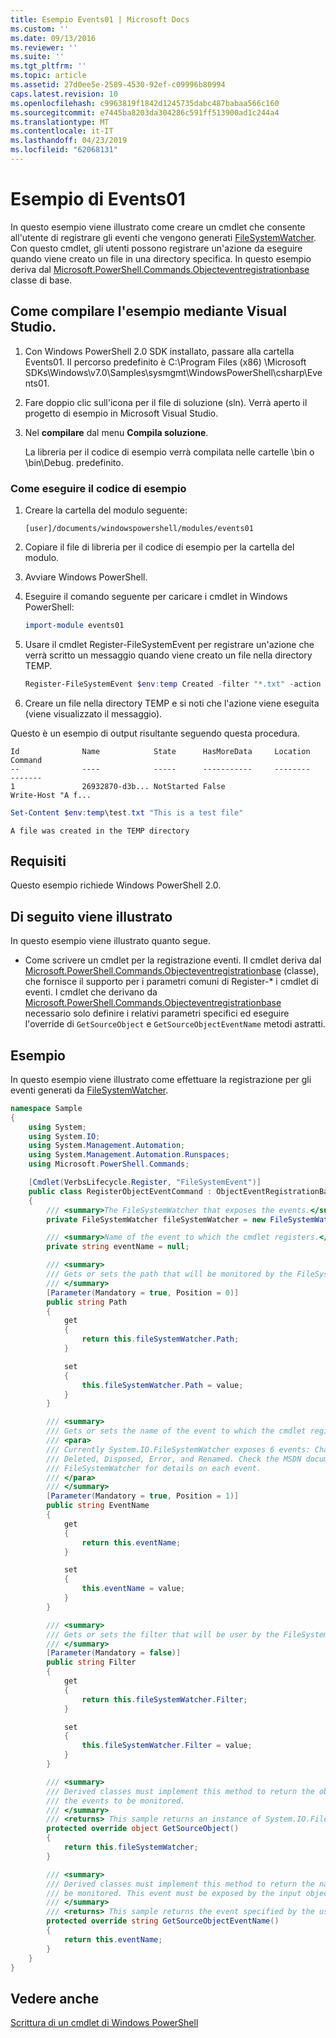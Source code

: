 ```yaml
---
title: Esempio Events01 | Microsoft Docs
ms.custom: ''
ms.date: 09/13/2016
ms.reviewer: ''
ms.suite: ''
ms.tgt_pltfrm: ''
ms.topic: article
ms.assetid: 27d0ee5e-2589-4530-92ef-c09996b80994
caps.latest.revision: 10
ms.openlocfilehash: c9963819f1842d1245735dabc487babaa566c160
ms.sourcegitcommit: e7445ba8203da304286c591ff513900ad1c244a4
ms.translationtype: MT
ms.contentlocale: it-IT
ms.lasthandoff: 04/23/2019
ms.locfileid: "62068131"
---
```

# <a name="events01-sample"></a>Esempio di Events01

In questo esempio viene illustrato come creare un cmdlet che consente all'utente di registrare gli eventi che vengono generati [FileSystemWatcher](/dotnet/api/System.IO.FileSystemWatcher). Con questo cmdlet, gli utenti possono registrare un'azione da eseguire quando viene creato un file in una directory specifica. In questo esempio deriva dal [Microsoft.PowerShell.Commands.Objecteventregistrationbase](/dotnet/api/Microsoft.PowerShell.Commands.ObjectEventRegistrationBase) classe di base.

## <a name="how-to-build-the-sample-by-using-visual-studio"></a>Come compilare l'esempio mediante Visual Studio.

1. Con Windows PowerShell 2.0 SDK installato, passare alla cartella Events01. Il percorso predefinito è C:\Program Files (x86) \Microsoft SDKs\Windows\v7.0\Samples\sysmgmt\WindowsPowerShell\csharp\Events01.

2. Fare doppio clic sull'icona per il file di soluzione (sln). Verrà aperto il progetto di esempio in Microsoft Visual Studio.

3. Nel **compilare** dal menu **Compila soluzione**.

    La libreria per il codice di esempio verrà compilata nelle cartelle \bin o \bin\Debug. predefinito.

### <a name="how-to-run-the-sample"></a>Come eseguire il codice di esempio

1. Creare la cartella del modulo seguente:

    `[user]/documents/windowspowershell/modules/events01`

2. Copiare il file di libreria per il codice di esempio per la cartella del modulo.

3. Avviare Windows PowerShell.

4. Eseguire il comando seguente per caricare i cmdlet in Windows PowerShell:

    ```powershell
    import-module events01
    ```

5. Usare il cmdlet Register-FileSystemEvent per registrare un'azione che verrà scritto un messaggio quando viene creato un file nella directory TEMP.

    ```powershell
    Register-FileSystemEvent $env:temp Created -filter "*.txt" -action { Write-Host "A file was created in the TEMP directory" }
    ```

6. Creare un file nella directory TEMP e si noti che l'azione viene eseguita (viene visualizzato il messaggio).

Questo è un esempio di output risultante seguendo questa procedura.

```output
Id              Name            State      HasMoreData     Location             Command
--              ----            -----      -----------     --------             -------
1               26932870-d3b... NotStarted False                                 Write-Host "A f...

```

```powershell
Set-Content $env:temp\test.txt "This is a test file"
```

```output
A file was created in the TEMP directory
```

## <a name="requirements"></a>Requisiti

Questo esempio richiede Windows PowerShell 2.0.

## <a name="demonstrates"></a>Di seguito viene illustrato

In questo esempio viene illustrato quanto segue.

- Come scrivere un cmdlet per la registrazione eventi. Il cmdlet deriva dal [Microsoft.PowerShell.Commands.Objecteventregistrationbase](/dotnet/api/Microsoft.PowerShell.Commands.ObjectEventRegistrationBase) (classe), che fornisce il supporto per i parametri comuni di Register-* i cmdlet di eventi. I cmdlet che derivano da [Microsoft.PowerShell.Commands.Objecteventregistrationbase](/dotnet/api/Microsoft.PowerShell.Commands.ObjectEventRegistrationBase) necessario solo definire i relativi parametri specifici ed eseguire l'override di `GetSourceObject` e `GetSourceObjectEventName` metodi astratti.

## <a name="example"></a>Esempio

In questo esempio viene illustrato come effettuare la registrazione per gli eventi generati da [FileSystemWatcher](https://msdn.microsoft.com/en-us/library/system.io.filesystemwatcher\(v=vs.110\).aspx).

```csharp
namespace Sample
{
    using System;
    using System.IO;
    using System.Management.Automation;
    using System.Management.Automation.Runspaces;
    using Microsoft.PowerShell.Commands;

    [Cmdlet(VerbsLifecycle.Register, "FileSystemEvent")]
    public class RegisterObjectEventCommand : ObjectEventRegistrationBase
    {
        /// <summary>The FileSystemWatcher that exposes the events.</summary>
        private FileSystemWatcher fileSystemWatcher = new FileSystemWatcher();

        /// <summary>Name of the event to which the cmdlet registers.</summary>
        private string eventName = null;

        /// <summary>
        /// Gets or sets the path that will be monitored by the FileSystemWatcher.
        /// </summary>
        [Parameter(Mandatory = true, Position = 0)]
        public string Path
        {
            get
            {
                return this.fileSystemWatcher.Path;
            }

            set
            {
                this.fileSystemWatcher.Path = value;
            }
        }

        /// <summary>
        /// Gets or sets the name of the event to which the cmdlet registers.
        /// <para>
        /// Currently System.IO.FileSystemWatcher exposes 6 events: Changed, Created,
        /// Deleted, Disposed, Error, and Renamed. Check the MSDN documentation of
        /// FileSystemWatcher for details on each event.
        /// </para>
        /// </summary>
        [Parameter(Mandatory = true, Position = 1)]
        public string EventName
        {
            get
            {
                return this.eventName;
            }

            set
            {
                this.eventName = value;
            }
        }

        /// <summary>
        /// Gets or sets the filter that will be user by the FileSystemWatcher.
        /// </summary>
        [Parameter(Mandatory = false)]
        public string Filter
        {
            get
            {
                return this.fileSystemWatcher.Filter;
            }

            set
            {
                this.fileSystemWatcher.Filter = value;
            }
        }

        /// <summary>
        /// Derived classes must implement this method to return the object that generates
        /// the events to be monitored.
        /// </summary>
        /// <returns> This sample returns an instance of System.IO.FileSystemWatcher</returns>
        protected override object GetSourceObject()
        {
            return this.fileSystemWatcher;
        }

        /// <summary>
        /// Derived classes must implement this method to return the name of the event to
        /// be monitored. This event must be exposed by the input object.
        /// </summary>
        /// <returns> This sample returns the event specified by the user with the -EventName parameter.</returns>
        protected override string GetSourceObjectEventName()
        {
            return this.eventName;
        }
    }
}
```

## <a name="see-also"></a>Vedere anche

[Scrittura di un cmdlet di Windows PowerShell](./writing-a-windows-powershell-cmdlet.md)
